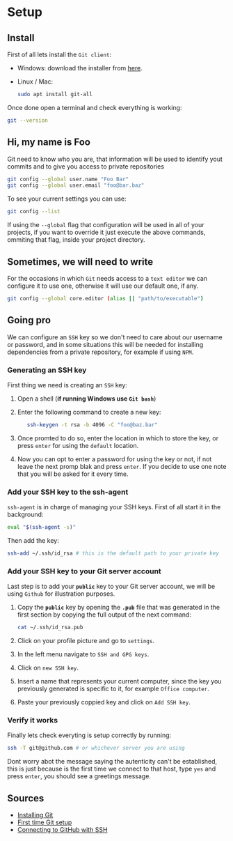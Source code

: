 # Setup

## Install

First of all lets install the `Git client`:

* Windows: download the installer from [here](https://git-scm.com/download/win).
* Linux / Mac:

    ```bash
    sudo apt install git-all
    ```

Once done open a terminal and check everything is working:

```bash
git --version
```

## Hi, my name is Foo

Git need to know who you are, that information will be used to identify yout commits and to give you access to private repositories

```bash
git config --global user.name "Foo Bar"
git config --global user.email "foo@bar.baz"
```

To see your current settings you can use:

```bash
git config --list
```

If using the `--global` flag that configuration will be used in all of your projects, if you want to override it just execute the above commands, ommiting that flag, inside your project directory.

## Sometimes, we will need to write

For the occasions in which `Git` needs access to a `text editor` we can configure it to use one, otherwise it will use our default one, if any.

```bash
git config --global core.editor (alias || "path/to/executable")
```

## Going pro

We can configure an `SSH` key so we don't need to care about our username or password, and in some situations this will be needed for installing dependencies from a private repository, for example if using `NPM`.

### Generating an SSH key

First thing we need is creating an `SSH` key:

1. Open a shell (__if running Windows use `Git bash`__)
2. Enter the following command to create a new key:

    ```bash
       ssh-keygen -t rsa -b 4096 -C "foo@baz.bar"
    ```
3. Once promted to do so, enter the location in which to store the key, or press `enter` for using the `default` location.
4. Now you can opt to enter a password for using the key or not, if not leave the next promp blak and press `enter`. If you decide to use one note that you will be asked for it every time.

### Add your SSH key to the ssh-agent

`ssh-agent` is in charge of managing your SSH keys. First of all start it in the background:

```bash
eval "$(ssh-agent -s)"
```

Then add the key:

```bash
ssh-add ~/.ssh/id_rsa # this is the default path to your private key
```

### Add your SSH key to your Git server account

Last step is to add your __`public`__ key to your Git server account, we will be using `Github` for illustration purposes.

1. Copy the __`public`__ key by opening the __`.pub`__ file that was generated in the first section by copying the full output of the next command:

    ```bash
    cat ~/.ssh/id_rsa.pub
    ```
2. Click on your profile picture and go to `settings`.
3. In the left menu navigate to `SSH and GPG keys`.
4. Click on `new SSH key`.
5. Insert a name that represents your current computer, since the key you previously generated is specific to it, for example `Office computer`.
6. Paste your previously coppied key and click on `Add SSH key`.

### Verify it works

Finally lets check everyting is setup correctly by running:

```bash
ssh -T git@github.com # or whichever server you are using
```

Dont worry abot the message saying the autenticity can't be established, this is just because is the first time we connect to that host, type `yes` and press `enter`, you should see a greetings message.

## Sources

* [Installing Git](https://git-scm.com/book/en/v2/Getting-Started-Installing-Git)
* [First time Git setup](https://git-scm.com/book/en/v2/Getting-Started-First-Time-Git-Setup)
* [Connecting to GitHub with SSH](https://help.github.com/articles/connecting-to-github-with-ssh/)